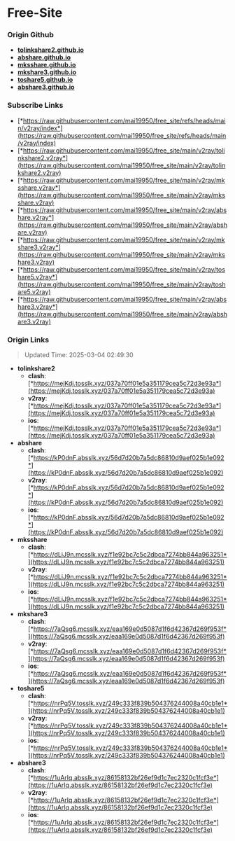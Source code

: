 # Free-Site

### Origin Github

- [**tolinkshare2.github.io**](https://github.com/tolinkshare2/tolinkshare2.github.io)
- [**abshare.github.io**](https://github.com/abshare/abshare.github.io)
- [**mksshare.github.io**](https://github.com/mksshare/mksshare.github.io)
- [**mkshare3.github.io**](https://github.com/mkshare3/mkshare3.github.io)
- [**toshare5.github.io**](https://github.com/toshare5/toshare5.github.io)
- [**abshare3.github.io**](https://github.com/abshare3/abshare3.github.io)

### Subscribe Links

- [*https://raw.githubusercontent.com/mai19950/free_site/refs/heads/main/v2ray/index*](https://raw.githubusercontent.com/mai19950/free_site/refs/heads/main/v2ray/index)
- [*https://raw.githubusercontent.com/mai19950/free_site/main/v2ray/tolinkshare2.v2ray*](https://raw.githubusercontent.com/mai19950/free_site/main/v2ray/tolinkshare2.v2ray)
- [*https://raw.githubusercontent.com/mai19950/free_site/main/v2ray/mksshare.v2ray*](https://raw.githubusercontent.com/mai19950/free_site/main/v2ray/mksshare.v2ray)
- [*https://raw.githubusercontent.com/mai19950/free_site/main/v2ray/abshare.v2ray*](https://raw.githubusercontent.com/mai19950/free_site/main/v2ray/abshare.v2ray)
- [*https://raw.githubusercontent.com/mai19950/free_site/main/v2ray/mkshare3.v2ray*](https://raw.githubusercontent.com/mai19950/free_site/main/v2ray/mkshare3.v2ray)
- [*https://raw.githubusercontent.com/mai19950/free_site/main/v2ray/toshare5.v2ray*](https://raw.githubusercontent.com/mai19950/free_site/main/v2ray/toshare5.v2ray)
- [*https://raw.githubusercontent.com/mai19950/free_site/main/v2ray/abshare3.v2ray*](https://raw.githubusercontent.com/mai19950/free_site/main/v2ray/abshare3.v2ray)

### Origin Links

> Updated Time: 2025-03-04 02:49:30

- **tolinkshare2**
  - **clash**: [*https://mejKdj.tosslk.xyz/037a70ff01e5a351179cea5c72d3e93a*](https://mejKdj.tosslk.xyz/037a70ff01e5a351179cea5c72d3e93a)
  - **v2ray**: [*https://mejKdj.tosslk.xyz/037a70ff01e5a351179cea5c72d3e93a*](https://mejKdj.tosslk.xyz/037a70ff01e5a351179cea5c72d3e93a)
  - **ios**: [*https://mejKdj.tosslk.xyz/037a70ff01e5a351179cea5c72d3e93a*](https://mejKdj.tosslk.xyz/037a70ff01e5a351179cea5c72d3e93a)
- **abshare**
  - **clash**: [*https://kP0dnF.absslk.xyz/56d7d20b7a5dc86810d9aef025b1e092*](https://kP0dnF.absslk.xyz/56d7d20b7a5dc86810d9aef025b1e092)
  - **v2ray**: [*https://kP0dnF.absslk.xyz/56d7d20b7a5dc86810d9aef025b1e092*](https://kP0dnF.absslk.xyz/56d7d20b7a5dc86810d9aef025b1e092)
  - **ios**: [*https://kP0dnF.absslk.xyz/56d7d20b7a5dc86810d9aef025b1e092*](https://kP0dnF.absslk.xyz/56d7d20b7a5dc86810d9aef025b1e092)
- **mksshare**
  - **clash**: [*https://dLiJ9n.mcsslk.xyz/f1e92bc7c5c2dbca7274bb844a963251*](https://dLiJ9n.mcsslk.xyz/f1e92bc7c5c2dbca7274bb844a963251)
  - **v2ray**: [*https://dLiJ9n.mcsslk.xyz/f1e92bc7c5c2dbca7274bb844a963251*](https://dLiJ9n.mcsslk.xyz/f1e92bc7c5c2dbca7274bb844a963251)
  - **ios**: [*https://dLiJ9n.mcsslk.xyz/f1e92bc7c5c2dbca7274bb844a963251*](https://dLiJ9n.mcsslk.xyz/f1e92bc7c5c2dbca7274bb844a963251)
- **mkshare3**
  - **clash**: [*https://7aQsg6.mcsslk.xyz/eaa169e0d5087d1f6d42367d269f953f*](https://7aQsg6.mcsslk.xyz/eaa169e0d5087d1f6d42367d269f953f)
  - **v2ray**: [*https://7aQsg6.mcsslk.xyz/eaa169e0d5087d1f6d42367d269f953f*](https://7aQsg6.mcsslk.xyz/eaa169e0d5087d1f6d42367d269f953f)
  - **ios**: [*https://7aQsg6.mcsslk.xyz/eaa169e0d5087d1f6d42367d269f953f*](https://7aQsg6.mcsslk.xyz/eaa169e0d5087d1f6d42367d269f953f)
- **toshare5**
  - **clash**: [*https://nrPq5V.tosslk.xyz/249c333f839b504376244008a40cb1e1*](https://nrPq5V.tosslk.xyz/249c333f839b504376244008a40cb1e1)
  - **v2ray**: [*https://nrPq5V.tosslk.xyz/249c333f839b504376244008a40cb1e1*](https://nrPq5V.tosslk.xyz/249c333f839b504376244008a40cb1e1)
  - **ios**: [*https://nrPq5V.tosslk.xyz/249c333f839b504376244008a40cb1e1*](https://nrPq5V.tosslk.xyz/249c333f839b504376244008a40cb1e1)
- **abshare3**
  - **clash**: [*https://1uArIq.absslk.xyz/86158132bf26ef9d1c7ec2320c1fcf3e*](https://1uArIq.absslk.xyz/86158132bf26ef9d1c7ec2320c1fcf3e)
  - **v2ray**: [*https://1uArIq.absslk.xyz/86158132bf26ef9d1c7ec2320c1fcf3e*](https://1uArIq.absslk.xyz/86158132bf26ef9d1c7ec2320c1fcf3e)
  - **ios**: [*https://1uArIq.absslk.xyz/86158132bf26ef9d1c7ec2320c1fcf3e*](https://1uArIq.absslk.xyz/86158132bf26ef9d1c7ec2320c1fcf3e)
